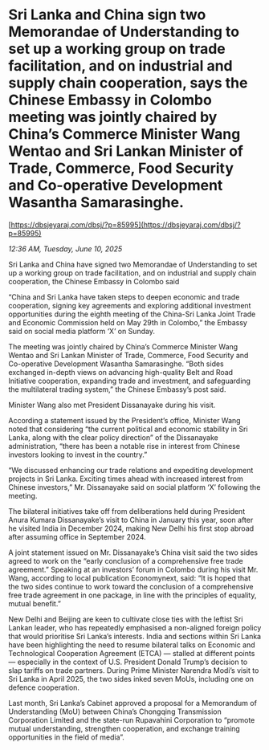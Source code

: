 # Sri Lanka and China sign two Memorandae of Understanding to set up a working group on trade facilitation, and on industrial and supply chain cooperation, says   the Chinese Embassy in Colombo meeting was jointly chaired by China’s Commerce Minister Wang Wentao and Sri Lankan Minister of Trade, Commerce, Food Security and Co-operative Development Wasantha Samarasinghe.

[https://dbsjeyaraj.com/dbsj/?p=85995](https://dbsjeyaraj.com/dbsj/?p=85995)

*12:36 AM, Tuesday, June 10, 2025*

Sri Lanka and China have signed two Memorandae of Understanding to set up a working group on trade facilitation, and on industrial and supply chain cooperation,   the Chinese Embassy in Colombo  said

“China and Sri Lanka have taken steps to deepen economic and trade cooperation, signing key agreements and exploring additional investment opportunities during the eighth meeting of the China-Sri Lanka Joint Trade and Economic Commission held on May 29th in Colombo,” the Embassy said on social media platform ‘X’ on Sunday.

The meeting was jointly chaired by China’s Commerce Minister Wang Wentao and Sri Lankan Minister of Trade, Commerce, Food Security and Co-operative Development Wasantha Samarasinghe. “Both sides exchanged in-depth views on advancing high-quality Belt and Road Initiative cooperation, expanding trade and investment, and safeguarding the multilateral trading system,” the Chinese Embassy’s post said.

Minister Wang also met President Dissanayake during his visit.

According a statement issued by the President’s office, Minister Wang noted that considering “the current political and economic stability in Sri Lanka, along with the clear policy direction” of the Dissanayake administration, “there has been a notable rise in interest from Chinese investors looking to invest in the country.”

“We discussed enhancing our trade relations and expediting development projects in Sri Lanka. Exciting times ahead with increased interest from Chinese investors,” Mr. Dissanayake said on social platform ‘X’ following the meeting.

The bilateral initiatives take off from deliberations held during President Anura Kumara Dissanayake’s visit to China in January this year, soon after he visited India in December 2024, making New Delhi his first stop abroad after assuming office in September 2024.

A joint statement issued on Mr. Dissanayake’s China visit said the two sides agreed to work on the “early conclusion of a comprehensive free trade agreement.” Speaking at an investors’ forum in Colombo during his visit Mr. Wang, according to local publication Economynext, said: “It is hoped that the two sides continue to work toward the conclusion of a comprehensive free trade agreement in one package, in line with the principles of equality, mutual benefit.”

New Delhi and Beijing are keen to cultivate close ties with the leftist Sri Lankan leader, who has repeatedly emphasised a non-aligned foreign policy that would prioritise Sri Lanka’s interests. India and sections within Sri Lanka have been highlighting the need to resume bilateral talks on Economic and Technological Cooperation Agreement (ETCA) — stalled at different points — especially in the context of U.S. President Donald Trump’s decision to slap tariffs on trade partners. During Prime Minister Narendra Modi’s visit to Sri Lanka in April 2025, the two sides inked seven MoUs, including one on defence cooperation.

Last month, Sri Lanka’s Cabinet approved a proposal for a Memorandum of Understanding (MoU) between China’s Chongqing Transmission Corporation Limited and the state-run Rupavahini Corporation to “promote mutual understanding, strengthen cooperation, and exchange training opportunities in the field of media”.

